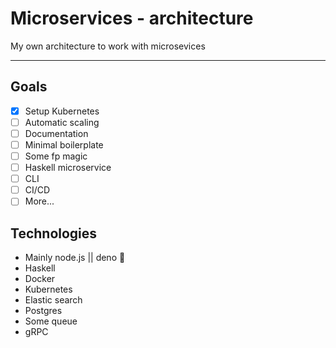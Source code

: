 # Microservices - architecture

My own architecture to work with microsevices

---

## Goals

-   [x] Setup Kubernetes
-   [ ] Automatic scaling
-   [ ] Documentation
-   [ ] Minimal boilerplate
-   [ ] Some fp magic
-   [ ] Haskell microservice
-   [ ] CLI
-   [ ] CI/CD
-   [ ] More...

## Technologies

-   Mainly node.js || deno :eyes:
-   Haskell
-   Docker
-   Kubernetes
-   Elastic search
-   Postgres
-   Some queue
-   gRPC
